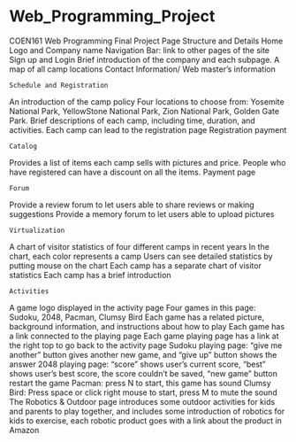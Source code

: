 # Web_Programming_Project
COEN161 Web Programming Final Project
Page Structure and Details
	Home
Logo and Company name
Navigation Bar: link to other pages of the site
Sign up and Login 
Brief introduction of the company and each subpage. 
A map of all camp locations
Contact Information/ Web master’s information

	Schedule and Registration
An introduction of the camp policy
Four locations to choose from: Yosemite National Park, YellowStone National Park, Zion National Park, Golden Gate Park. 
Brief descriptions of each camp, including time, duration, and activities. 
Each camp can lead to the registration page 
Registration payment

	Catalog 
 Provides a list of items each camp sells with pictures and price. 
People who have registered can have a discount on all the items. 
Payment page 

	Forum
Provide a review forum to let users able to share reviews or making suggestions
Provide a memory forum to let users able to upload pictures

	Virtualization
A chart of visitor statistics of four different camps in recent years
In the chart, each color represents a camp
Users can see detailed statistics by putting mouse on the chart
Each camp has a separate chart of visitor statistics
Each camp has a brief introduction

	Activities
A game logo displayed in the activity page
Four games in this page: Sudoku, 2048, Pacman, Clumsy Bird
Each game has a related picture, background information, and instructions about how to play
Each game has a link connected to the playing page
Each game playing page has a link at the right top to go back to the activity page
Sudoku playing page: “give me another” button gives another new game, and “give up” button shows the answer
2048 playing page: “score” shows user’s current score, “best” shows user’s best score, the score couldn’t be saved, “new game” button restart the game
Pacman: press N to start, this game has sound
Clumsy Bird: Press space or click right mouse to start, press M to mute the sound
The Robotics & Outdoor page introduces some outdoor activities for kids and parents to play together, and includes some introduction of robotics for kids to exercise, each robotic product goes with a link about the product in Amazon 

